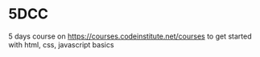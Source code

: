 # 5DCC
5 days course on https://courses.codeinstitute.net/courses to get started with html, css, javascript basics 
